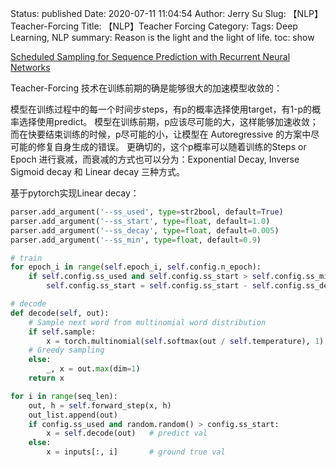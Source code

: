 Status: published
Date: 2020-07-11 11:04:54
Author: Jerry Su
Slug: 【NLP】Teacher-Forcing
Title: 【NLP】Teacher Forcing
Category: 
Tags: Deep Learning, NLP 
summary: Reason is the light and the light of life.
toc: show

[Scheduled Sampling for Sequence Prediction with Recurrent Neural Networks](https://arxiv.org/pdf/1506.03099.pdf)

Teacher-Forcing 技术在训练前期的确是能够很大的加速模型收敛的：

模型在训练过程中的每一个时间步steps，有p的概率选择使用target，有1-p的概率选择使用predict。
模型在训练前期，p应该尽可能的大，这样能够加速收敛；而在快要结束训练的时候，p尽可能的小，让模型在 Autoregressive 的方案中尽可能的修复自身生成的错误。
更确切的，这个p概率可以随着训练的Steps or Epoch 进行衰减，而衰减的方式也可以分为：Exponential Decay, Inverse Sigmoid decay 和 Linear decay 三种方式。

基于pytorch实现Linear decay：

```python
parser.add_argument('--ss_used', type=str2bool, default=True)
parser.add_argument('--ss_start', type=float, default=1.0)
parser.add_argument('--ss_decay', type=float, default=0.005)
parser.add_argument('--ss_min', type=float, default=0.9)

# train
for epoch_i in range(self.epoch_i, self.config.n_epoch):
    if self.config.ss_used and self.config.ss_start > self.config.ss_min:
        self.config.ss_start = self.config.ss_start - self.config.ss_decay * epoch_i

# decode
def decode(self, out):
    # Sample next word from multinomial word distribution
    if self.sample:
        x = torch.multinomial(self.softmax(out / self.temperature), 1).view(-1)
    # Greedy sampling
    else:
        _, x = out.max(dim=1)
    return x

for i in range(seq_len):
    out, h = self.forward_step(x, h)
    out_list.append(out)
    if config.ss_used and random.random() > config.ss_start:
        x = self.decode(out)   # predict val
    else:
        x = inputs[:, i]       # ground true val
```